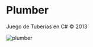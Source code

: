 # Plumber
 Juego de Tuberias en C# © 2013

![plumber](https://github.com/mbrignone93/Plumber/blob/master/screenshot/screenshot.png)
